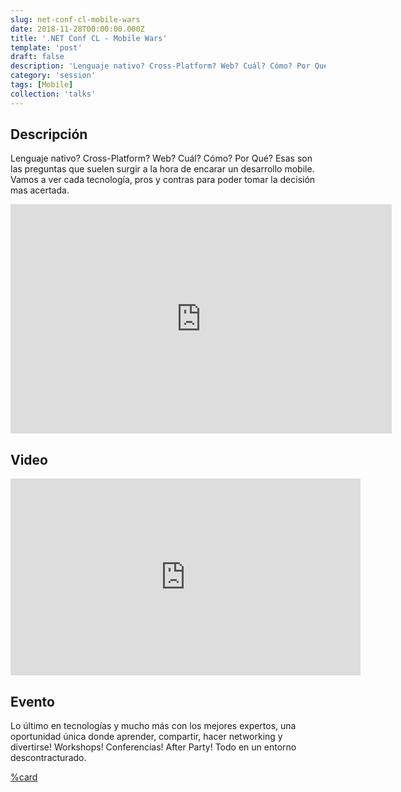 ```yaml
---
slug: net-conf-cl-mobile-wars
date: 2018-11-28T00:00:00.000Z
title: '.NET Conf CL - Mobile Wars'
template: 'post'
draft: false
description: 'Lenguaje nativo? Cross-Platform? Web? Cuál? Cómo? Por Qué? Esas son las preguntas que suelen surgir a la hora de encarar un desarrollo mobile. Vamos a ver cada tecnología, pros y contras para poder tomar la decisión mas acertada.'
category: 'session'
tags: [Mobile]
collection: 'talks'
---
```


## Descripción

Lenguaje nativo? Cross-Platform? Web? Cuál? Cómo? Por Qué? Esas son las preguntas que suelen surgir a la hora de encarar un desarrollo mobile. Vamos a ver cada tecnología, pros y contras para poder tomar la decisión mas acertada.

<iframe src="https://onedrive.live.com/embed?cid=915471809AA43A7A&amp;resid=915471809AA43A7A%2119654&amp;authkey=AA7vpWnqBWhhV-w&amp;em=2&amp;wdAr=1.7777777777777777" width="610px" height="367px" frameborder="0">Esto es un documento de <a target="_blank" href="https://office.com">Microsoft Office</a> incrustado con tecnología de <a target="_blank" href="https://office.com/webapps">Office</a>.</iframe>

## Video

<iframe width="560" height="315" src="https://www.youtube.com/embed/NbAVCqknEYc" frameborder="0" allow="accelerometer; autoplay; encrypted-media; gyroscope; picture-in-picture" allowfullscreen></iframe>

## Evento

Lo último en tecnologías y mucho más con los mejores expertos, una oportunidad única donde aprender, compartir, hacer networking y divertirse! Workshops! Conferencias! After Party! Todo en un entorno descontracturado.

[%card](http://cl.netconf.global/)
